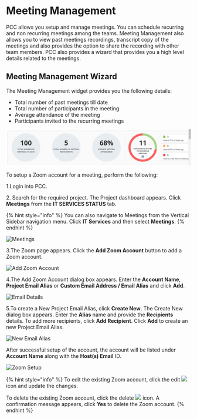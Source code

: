 # Meeting Management

PCC allows you setup and manage meetings. You can schedule recurring and non recurring meetings among the teams. Meeting Management also  allows you to view  past meetings recordings, transcript copy of the meetings and also provides the option to share the recording with other team members.  PCC also provides a wizard that provides you a high level details related to the meetings.&#x20;

## Meeting Management Wizard&#x20;

The Meeting Management widget provides you the following details:

* Total number of past meetings till date
* Total number of participants in the meeting
* Average attendance of the meeting
* Participants invited to the recurring meetings

![Meeting Management Wizard](../../.gitbook/assets/MMWizarrd.png)











To setup a Zoom account for a meeting, perform the following:

1.Login into PCC.

2\. Search for the required project. The Project dashboard appears. Click **Meetings** from the **IT SERVICES STATUS** tab.

{% hint style="info" %}
You can also navigate to Meetings from the Vertical Sidebar navigation menu. Click **IT Services** and then select **Meetings**.
{% endhint %}

![Meetings](https://files.gitbook.com/v0/b/gitbook-28427.appspot.com/o/assets%2F-MT\_pAMg4FUQlUpKbPvg%2F-MTjPcVpDfLogB2poTqi%2F-MTjPi5iX0bNRboCtGR4%2FMeetings.png?alt=media\&token=c05a675e-a529-4a58-ac15-fd136e70f57b)

3.The Zoom page appears. Click the **Add Zoom Account** button to add a Zoom account.

![Add Zoom Account](https://gblobscdn.gitbook.com/assets%2F-MEMVgDuxi7j4ZpeENUY%2F-MKtOzKoOg0F8cYLAWGz%2F-MKtf1O1okbAKOyR9mU-%2FAdd\_Zoom.png?alt=media\&token=07fa2a1b-6572-4a15-ac32-1185e6166fcd)

4.The Add Zoom Account dialog box appears. Enter the **Account Name**, **Project Email Alias** or **Custom Email Address / Email Alias** and click **Add**.

![Email Details](https://gblobscdn.gitbook.com/assets%2F-MEMVgDuxi7j4ZpeENUY%2F-MKtOzKoOg0F8cYLAWGz%2F-MKtftcTE1f-OXZsRE5l%2FEmail%20Address.png?alt=media\&token=f124e9a4-2bc0-4e02-9378-8d045ea5b0c4)

5.To create a New Project Email Alias, click **Create New**. The Create New dialog box appears. Enter the **Alias** name and provide the **Recipients** details. To add more recipients, click **Add Recipient**. Click **Add** to create an new Project Email Alias.

![New Email Alias](https://gblobscdn.gitbook.com/assets%2F-MEMVgDuxi7j4ZpeENUY%2F-MKtOzKoOg0F8cYLAWGz%2F-MKthDDDzhRo4Gfg4FUW%2FNew\_Alias.png?alt=media\&token=5ea93aa7-7c64-4557-80cb-f846f8719685)

After successful setup of the account, the account will be listed under **Account Name** along with the **Host(s) Email** ID.

![Zoom Setup](https://gblobscdn.gitbook.com/assets%2F-MEMVgDuxi7j4ZpeENUY%2F-MKtOzKoOg0F8cYLAWGz%2F-MKtiOl1puJAT24Tw2MY%2FZoom\_Sucess\_Setup.png?alt=media\&token=28f16d11-9518-4ad3-8536-202fac87b47b)

{% hint style="info" %}
To edit the existing Zoom account, click the edit ![](https://firebasestorage.googleapis.com/v0/b/gitbook-28427.appspot.com/o/assets%2F-MEMVgDuxi7j4ZpeENUY%2F-MKtOzKoOg0F8cYLAWGz%2F-MKtifyI1P4hqWb3mGwt%2FEdit\_Icon.png?alt=media\&token=d4c8f597-b0cb-4a18-9682-f1d2bc15d877) icon and update the changes.

To delete the existing Zoom account, click the delete ![](https://firebasestorage.googleapis.com/v0/b/gitbook-28427.appspot.com/o/assets%2F-MEMVgDuxi7j4ZpeENUY%2F-MKtOzKoOg0F8cYLAWGz%2F-MKtislp77K5FVheaZaO%2FDelete\_Icon.png?alt=media\&token=e47e9f50-0239-48d9-9089-1fcac547e81b) icon. A confirmation message appears, click **Yes** to delete the Zoom account.
{% endhint %}
